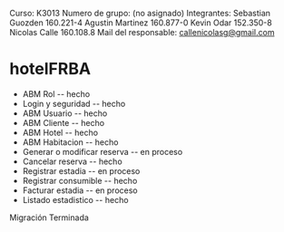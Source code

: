 ﻿Curso: K3013
Numero de grupo: (no asignado)
Integrantes:    Sebastian Guozden     160.221-4 
		Agustin Martinez      160.877-0
		Kevin Odar            152.350-8
		Nicolas Calle         160.108.8
Mail del responsable: callenicolasg@gmail.com		




# hotelFRBA

* ABM Rol -- hecho
* Login y seguridad -- hecho
* ABM Usuario -- hecho
* ABM Cliente -- hecho 
* ABM Hotel -- hecho
* ABM Habitacion -- hecho
* Generar o modificar reserva -- en proceso
* Cancelar reserva -- hecho
* Registrar estadia -- en proceso
* Registrar consumible -- hecho
* Facturar estadia -- en proceso
* Listado estadistico -- hecho

Migración Terminada

